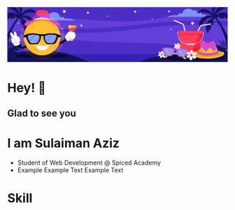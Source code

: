 <img src="9960913.jpg"/>

# Hey! 👋
## Glad to see you 

# I am Sulaiman Aziz

- Student of Web Development @ Spiced Academy 
- Example Example Text Example Text 

# Skill

